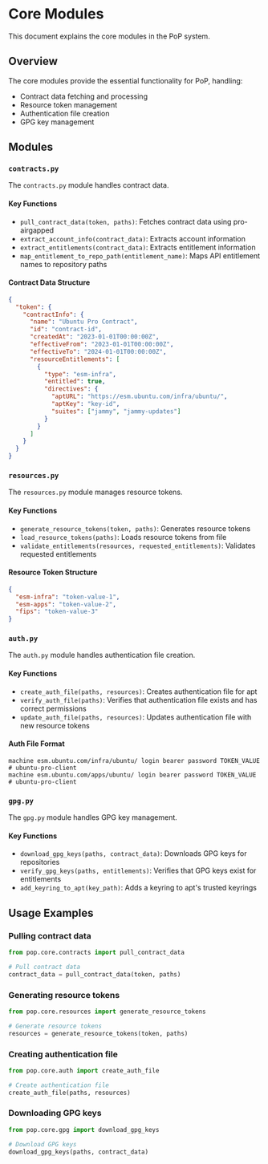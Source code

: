 # Core Modules

This document explains the core modules in the PoP system.

## Overview

The core modules provide the essential functionality for PoP, handling:

- Contract data fetching and processing
- Resource token management
- Authentication file creation
- GPG key management

## Modules

### `contracts.py`

The `contracts.py` module handles contract data.

#### Key Functions

- `pull_contract_data(token, paths)`: Fetches contract data using pro-airgapped
- `extract_account_info(contract_data)`: Extracts account information
- `extract_entitlements(contract_data)`: Extracts entitlement information
- `map_entitlement_to_repo_path(entitlement_name)`: Maps API entitlement names to repository paths

#### Contract Data Structure

```json
{
  "token": {
    "contractInfo": {
      "name": "Ubuntu Pro Contract",
      "id": "contract-id",
      "createdAt": "2023-01-01T00:00:00Z",
      "effectiveFrom": "2023-01-01T00:00:00Z",
      "effectiveTo": "2024-01-01T00:00:00Z",
      "resourceEntitlements": [
        {
          "type": "esm-infra",
          "entitled": true,
          "directives": {
            "aptURL": "https://esm.ubuntu.com/infra/ubuntu/",
            "aptKey": "key-id",
            "suites": ["jammy", "jammy-updates"]
          }
        }
      ]
    }
  }
}
```

### `resources.py`

The `resources.py` module manages resource tokens.

#### Key Functions

- `generate_resource_tokens(token, paths)`: Generates resource tokens
- `load_resource_tokens(paths)`: Loads resource tokens from file
- `validate_entitlements(resources, requested_entitlements)`: Validates requested entitlements

#### Resource Token Structure

```json
{
  "esm-infra": "token-value-1",
  "esm-apps": "token-value-2",
  "fips": "token-value-3"
}
```

### `auth.py`

The `auth.py` module handles authentication file creation.

#### Key Functions

- `create_auth_file(paths, resources)`: Creates authentication file for apt
- `verify_auth_file(paths)`: Verifies that authentication file exists and has correct permissions
- `update_auth_file(paths, resources)`: Updates authentication file with new resource tokens

#### Auth File Format

```
machine esm.ubuntu.com/infra/ubuntu/ login bearer password TOKEN_VALUE  # ubuntu-pro-client
machine esm.ubuntu.com/apps/ubuntu/ login bearer password TOKEN_VALUE  # ubuntu-pro-client
```

### `gpg.py`

The `gpg.py` module handles GPG key management.

#### Key Functions

- `download_gpg_keys(paths, contract_data)`: Downloads GPG keys for repositories
- `verify_gpg_keys(paths, entitlements)`: Verifies that GPG keys exist for entitlements
- `add_keyring_to_apt(key_path)`: Adds a keyring to apt's trusted keyrings

## Usage Examples

### Pulling contract data

```python
from pop.core.contracts import pull_contract_data

# Pull contract data
contract_data = pull_contract_data(token, paths)
```

### Generating resource tokens

```python
from pop.core.resources import generate_resource_tokens

# Generate resource tokens
resources = generate_resource_tokens(token, paths)
```

### Creating authentication file

```python
from pop.core.auth import create_auth_file

# Create authentication file
create_auth_file(paths, resources)
```

### Downloading GPG keys

```python
from pop.core.gpg import download_gpg_keys

# Download GPG keys
download_gpg_keys(paths, contract_data)
```
